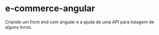 # e-commerce-angular
Criando um front end com angular e a ajuda de uma API para listagem de alguns livros. 
